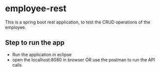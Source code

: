 # employee-rest


This is a spring boot rest application, to test the CRUD operations of the employee.


## Step to run the app

- Run the application in eclipse
- open the localhost:8080 in browser OR use the postman to run the API calls
